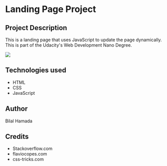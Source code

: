 # Landing Page Project

## Project Description

This is a landing page that uses JavaScript to update the page dynamically.
This is part of the Udacity's Web Development Nano Degree. 

![](https://imgur.com/a/LkZR9AE)
## Technologies used

- HTML
- CSS
- JavaScript

## Author 
Bilal Hamada

## Credits
- Stackoverflow.com
- flaviocopes.com
- css-tricks.com



